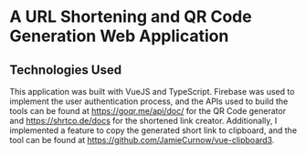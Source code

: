 # A URL Shortening and QR Code Generation Web Application

## Technologies Used
This application was built with VueJS and TypeScript. Firebase was used to implement the user authentication process, and the APIs used to build the tools can be found at https://goqr.me/api/doc/ for the QR Code generator and https://shrtco.de/docs for the shortened link creator. Additionally, I implemented a feature to copy the generated short link to clipboard, and the tool can be found at https://github.com/JamieCurnow/vue-clipboard3.
